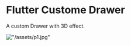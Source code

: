 # Flutter Custome Drawer

A custom Drawer with 3D effect.

!["/assets/p1.jpg"](https://www.youtube.com/watch?v=1SPl4nh9jZo)
